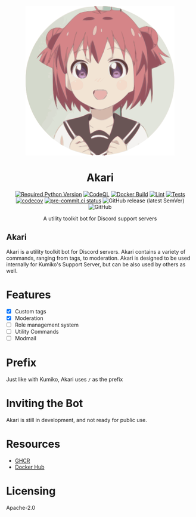 <div align=center>

![Akari](./Assets/akari-200-svg.svg)

# Akari

[![Required Python Version](https://img.shields.io/badge/Python-3.8%20|%203.9%20|%203.10%20|%203.11-blue?logo=python&logoColor=white)](https://github.com/No767/Akari/blob/dev/pyproject.toml) [![CodeQL](https://github.com/No767/Akari/actions/workflows/codeql.yml/badge.svg)](https://github.com/No767/Akari/actions/workflows/codeql.yml) [![Docker Build](https://github.com/No767/Akari/actions/workflows/docker-build.yml/badge.svg)](https://github.com/No767/Akari/actions/workflows/docker-build.yml) [![Lint](https://github.com/No767/Akari/actions/workflows/lint.yml/badge.svg)](https://github.com/No767/Akari/actions/workflows/lint.yml) [![Tests](https://github.com/No767/Akari/actions/workflows/tests.yml/badge.svg)](https://github.com/No767/Akari/actions/workflows/tests.yml) [![codecov](https://codecov.io/gh/No767/Akari/branch/dev/graph/badge.svg?token=n6wqqdNDLr)](https://codecov.io/gh/No767/Akari) [![pre-commit.ci status](https://results.pre-commit.ci/badge/github/No767/Akari/dev.svg)](https://results.pre-commit.ci/latest/github/No767/Akari/dev) ![GitHub release (latest SemVer)](https://img.shields.io/github/v/release/No767/Akari?label=Release&logo=github&sort=semver) ![GitHub](https://img.shields.io/github/license/No767/Akari?label=License&logo=github)

A utility toolkit bot for Discord support servers

<div align=left>

## Akari

Akari is a utility toolkit bot for Discord servers. Akari contains a variety of commands, ranging from tags, to moderation. Akari is designed to be used internally for Kumiko's Support Server, but can be also used by others as well.


# Features

- [x] Custom tags
- [x] Moderation
- [ ] Role management system
- [ ] Utility Commands
- [ ] Modmail

# Prefix

Just like with Kumiko, Akari uses `/` as the prefix

# Inviting the Bot

Akari is still in development, and not ready for public use.

# Resources

- [GHCR](https://github.com/No767/Akari/pkgs/container/akari)
- [Docker Hub](https://hub.docker.com/r/no767/akari)

# Licensing

Apache-2.0
